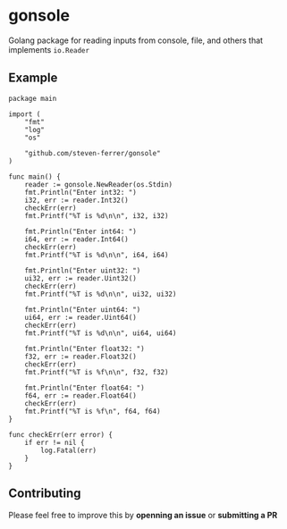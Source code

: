 # gonsole
Golang package for reading inputs from console, file, and others that implements `io.Reader`

## Example


    package main

    import (
        "fmt"
        "log"
        "os"

        "github.com/steven-ferrer/gonsole"
    )

    func main() {
        reader := gonsole.NewReader(os.Stdin)
        fmt.Println("Enter int32: ")
        i32, err := reader.Int32()
        checkErr(err)
        fmt.Printf("%T is %d\n\n", i32, i32)

        fmt.Println("Enter int64: ")
        i64, err := reader.Int64()
        checkErr(err)
        fmt.Printf("%T is %d\n\n", i64, i64)

        fmt.Println("Enter uint32: ")
        ui32, err := reader.Uint32()
        checkErr(err)
        fmt.Printf("%T is %d\n\n", ui32, ui32)

        fmt.Println("Enter uint64: ")
        ui64, err := reader.Uint64()
        checkErr(err)
        fmt.Printf("%T is %d\n\n", ui64, ui64)

        fmt.Println("Enter float32: ")
        f32, err := reader.Float32()
        checkErr(err)
        fmt.Printf("%T is %f\n\n", f32, f32)

        fmt.Println("Enter float64: ")
        f64, err := reader.Float64()
        checkErr(err)
        fmt.Printf("%T is %f\n", f64, f64)
    }

    func checkErr(err error) {
        if err != nil {
            log.Fatal(err)
        }
    }

## Contributing

Please feel free to improve this by **openning an issue** or **submitting a PR**